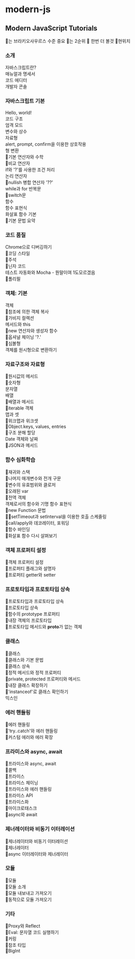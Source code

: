 # modern-js

## Modern JavaScript Tutorials

🦕는 브라키오사우르스 수준 중요 🧶는 2순위 🚧 한번 더 볼것 🔴현위치

### 소개

자바스크립트란?<br>
매뉴얼과 명세서<br>
코드 에디터<br>
개발자 콘솔

### 자바스크립트 기본

Hello, world!<br>
코드 구조<br>
엄격 모드<br>
변수와 상수<br>
자료형<br>
alert, prompt, confirm을 이용한 상호작용<br>
형 변환<br>
🧶기본 연산자와 수학<br>
🚧비교 연산자<br>
if와 '?'를 사용한 조건 처리<br>
논리 연산자<br>
🧶nullish 병합 연산자 '??'<br>
while과 for 반복문<br>
🧶switch문<br>
함수<br>
함수 표현식<br>
화살표 함수 기본<br>
🧶기본 문법 요약<br>

### 코드 품질

Chrome으로 디버깅하기<br>
🧶코딩 스타일<br>
🧶주석<br>
🧶닌자 코드<br>
테스트 자동화와 Mocha - 뭔말이여 1도모르겠음<br>
🧶폴리필<br>

### 객체: 기본

객체<br>
🚧참조에 의한 객체 복사<br>
🧶가비지 컬렉션<br>
메서드와 this<br>
🚧new 연산자와 생성자 함수<br>
🧶옵셔널 체이닝 '?.'<br>
🧶심볼형<br>
객체를 원시형으로 변환하기<br>

### 자료구조와 자료형

🧶원시값의 메서드<br>
🧶숫자형<br>
문자열<br>
배열<br>
🦕배열과 메서드<br>
🧶iterable 객체<br>
맵과 셋<br>
🧶위크맵과 위크셋<br>
🦕Object.keys, values, entries<br>
🦕구조 분해 할당<br>
Date 객체와 날짜<br>
🦕JSON과 메서드<br>

### 함수 심화학습

🧶재귀와 스택<br>
🦕나머지 매개변수와 전개 구문<br>
🦕변수의 유효범위와 클로저<br>
🧶오래된 var<br>
🧶전역 객체<br>
객체로서의 함수와 기명 함수 표현식<br>
🧶new Function 문법<br>
🔴🦕setTimeout과 setInterval을 이용한 호출 스케줄링<br>
🧶call/apply와 데코레이터, 포워딩<br>
🦕함수 바인딩<br>
🦕화살표 함수 다시 살펴보기<br>

### 객체 프로퍼티 설정

🦕객체 프로퍼티 설정<br>
🧶프로퍼티 플래그와 설명자<br>
🧶프로퍼티 getter와 setter<br>

### 프로토타입과 프로토타입 상속

🦕프로토타입과 프로토타입 상속<br>
🦕프로토타입 상속<br>
🧶함수의 prototype 프로퍼티<br>
🧶내장 객체의 프로토타입<br>
🧶프로토타입 메서드와 **proto**가 없는 객체<br>

### 클래스

🦕클래스<br>
🦕클래스와 기본 문법<br>
🦕클래스 상속<br>
🧶정적 메서드와 정적 프로퍼티<br>
🧶private, protected 프로퍼티와 메서드<br>
🧶내장 클래스 확장하기<br>
🧶'instanceof'로 클래스 확인하기<br>
믹스인<br>

### 에러 핸들링

🦕에러 핸들링<br>
🦕'try..catch'와 에러 핸들링<br>
🧶커스텀 에러와 에러 확장<br>

### 프라미스와 async, await

🦕프라미스와 async, await<br>
🧶콜백<br>
🦕프라미스<br>
🦕프라미스 체이닝<br>
🦕프라미스와 에러 핸들링<br>
🧶프라미스 API<br>
🧶프라미스화<br>
🧶마이크로태스크<br>
🦕async와 await<br>

### 제너레이터와 비동기 이터레이션

🧶제너레이터와 비동기 이터레이션<br>
🧶제너레이터<br>
🧶async 이터레이터와 제너레이터<br>

### 모듈

🦕모듈<br>
🦕모듈 소개<br>
🦕모듈 내보내고 가져오기<br>
🧶동적으로 모듈 가져오기<br>

### 기타

🧶Proxy와 Reflect<br>
🧶Eval: 문자열 코드 실행하기<br>
🧶커링<br>
🧶참조 타입<br>
🧶BigInt<br>
